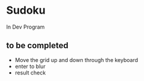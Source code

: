 # Sudoku

In Dev Program

## to be completed
* Move the grid up and down through the keyboard
* enter to blur
* result check
